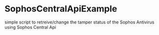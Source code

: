 # SophosCentralApiExample

simple script to retreive/change the tamper status of the Sophos Antivirus
using Sophos Central Api
